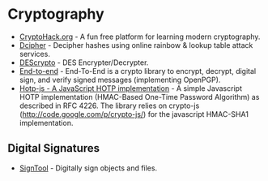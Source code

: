 # Cryptography

- [CryptoHack.org](https://cryptohack.org/) - A fun free platform for learning modern cryptography.
- [Dcipher](https://github.com/k4m4/dcipher) - Decipher hashes using online rainbow & lookup table attack services.
- [DEScrypto](https://github.com/DedSecInside/DEScrypto) - DES Encrypter/Decrypter.
- [End-to-end](https://github.com/google/end-to-end) - End-To-End is a crypto library to encrypt, decrypt, digital sign, and verify signed messages (implementing OpenPGP).
- [Hotp-js - A JavaScript HOTP implementation](https://github.com/adulau/hotp-js) - A simple Javascript HOTP implementation (HMAC-Based One-Time Password Algorithm) as described in RFC 4226. The library relies on crypto-js (http://code.google.com/p/crypto-js/) for the javascript HMAC-SHA1 implementation.

## Digital Signatures
- [SignTool](https://www.linux.org/docs/man1/signtool.html) - Digitally sign objects and files.

